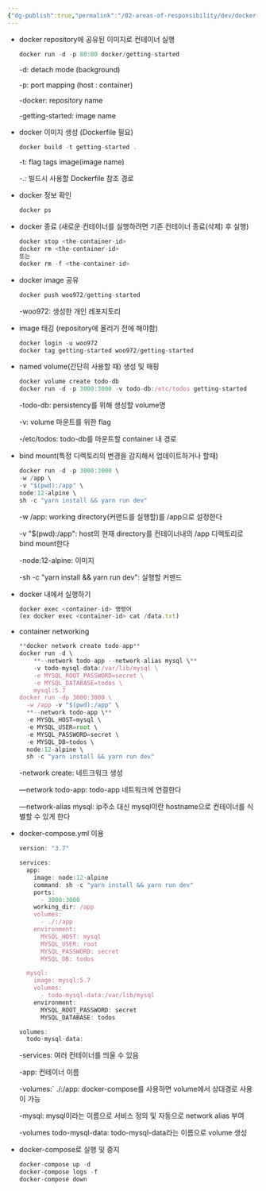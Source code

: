 ```yaml
---
{"dg-publish":true,"permalink":"/02-areas-of-responsibility/dev/docker-and-k8s/docker-basic/","tags":["docker","dev"],"noteIcon":""}
---
```



- docker repository에 공유된 이미지로 컨테이너 실행
    
    ```jsx
    docker run -d -p 80:80 docker/getting-started
    ```
    
    -d: detach mode (background)
    
    -p: port mapping (host : container)
    
    -docker: repository name
    
    -getting-started: image name
    
- docker 이미지 생성 (Dockerfile 필요)
    
    ```jsx
    docker build -t getting-started .
    ```
    
    -t: flag tags image(image name)
    
    -.: 빌드시 사용할 Dockerfile 참조 경로
    
- docker 정보 확인
    
    ```jsx
    docker ps
    ```
    
- docker 종료 (새로운 컨테이너를 실행하려면 기존 컨테이너 종료(삭제) 후 실행)
    
    ```jsx
    docker stop <the-container-id>
    docker rm <the-container-id>
    또는
    docker rm -f <the-container-id>
    ```
    
- docker image 공유
    
    ```jsx
    docker push woo972/getting-started
    ```
    
    -woo972: 생성한 개인 레포지토리
    
- image 태깅 (repository에 올리기 전에 해야함)
    
    ```jsx
    docker login -u woo972
    docker tag getting-started woo972/getting-started
    ```
    
- named volume(간단히 사용할 때) 생성 및 매핑
    
    ```jsx
    docker volume create todo-db
    docker run -d -p 3000:3000 -v todo-db:/etc/todos getting-started
    ```
    
    -todo-db: persistency를 위해 생성할 volume명
    
    -v: volume 마운트를 위한 flag
    
    -/etc/todos: todo-db를 마운트할 container 내 경로 
    
- bind mount(특정 디렉토리의 변경을 감지해서 업데이트하거나 할때)
    
    ```jsx
    docker run -d -p 3000:3000 \
    -w /app \
    -v "$(pwd):/app" \
    node:12-alpine \
    sh -c "yarn install && yarn run dev"
    ```
    
    -w /app: working directory(커맨드를 실행할)를 /app으로 설정한다
    
    -v "$(pwd):/app": host의 현재 directory를 컨테이너내의 /app 디렉토리로 bind mount한다
    
    -node:12-alpine: 이미지
    
    -sh -c "yarn install && yarn run dev": 실행할 커맨드 
    
- docker 내에서 실행하기
    
    ```jsx
    docker exec <container-id> 명령어 
    (ex docker exec <container-id> cat /data.txt) 
    ```
    
- container networking
    
    ```jsx
    **docker network create todo-app**
    docker run -d \
        **--network todo-app --network-alias mysql \**
        -v todo-mysql-data:/var/lib/mysql \
        -e MYSQL_ROOT_PASSWORD=secret \
        -e MYSQL_DATABASE=todos \
        mysql:5.7
    docker run -dp 3000:3000 \
      -w /app -v "$(pwd):/app" \
      **--network todo-app \**
      -e MYSQL_HOST=mysql \
      -e MYSQL_USER=root \
      -e MYSQL_PASSWORD=secret \
      -e MYSQL_DB=todos \
      node:12-alpine \
      sh -c "yarn install && yarn run dev"
    ```
    
    -network create: 네트크워크 생성
    
    —network todo-app: todo-app 네트워크에 연결한다
    
    —network-alias mysql: ip주소 대신 mysql이란 hostname으로 컨테이너를 식별할 수 있게 한다
    
- docker-compose.yml 이용
    
    ```jsx
    version: "3.7"
    
    services:
      app:
        image: node:12-alpine
        command: sh -c "yarn install && yarn run dev"
        ports:
          - 3000:3000
        working_dir: /app
        volumes:
          - ./:/app
        environment:
          MYSQL_HOST: mysql
          MYSQL_USER: root
          MYSQL_PASSWORD: secret
          MYSQL_DB: todos
    
      mysql:
        image: mysql:5.7
        volumes:
          - todo-mysql-data:/var/lib/mysql
        environment: 
          MYSQL_ROOT_PASSWORD: secret
          MYSQL_DATABASE: todos
    
    volumes:
      todo-mysql-data:
    ```
    
    -services: 여러 컨테이너를 띄울 수 있음
    
    -app: 컨테이너 이름
    
    -volumes:` ./:/app: docker-compose를 사용하면 volume에서 상대경로 사용이 가능
    
    -mysql: mysql이라는 이름으로 서비스 정의 및 자동으로 network alias 부여
    
    -volumes todo-mysql-data: todo-mysql-data라는 이름으로 volume 생성
    
- docker-compose로 실행 및 중지
    
    ```jsx
    docker-compose up -d
    docker-compose logs -f
    docker-compose down
    ```